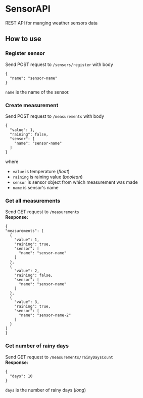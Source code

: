 # SensorAPI
REST API for manging weather sensors data

## How to use
### Register sensor

Send POST request to `/sensors/register` with body
```
{
  "name": "sensor-name"  
}
```
`name` is the name of the sensor.

### Create measurement
Send POST request to `/measurements` with body
```
{
  "value": 1,
  "raining": false,
  "sensor": [
    "name": "sensor-name"
  ]
}
```
where
* `value` is temperature (_float_)
* `raining` is raining value (_boolean_)
* `sensor` is sensor object from which measurement was made
* `name` is sensor's name

### Get all measurements

Send GET request to `/measurements`  
**Response:**
```
{
"measurements": [
  {
    "value": 1,
    "raining": true,
    "sensor": [
      "name": "sensor-name"
    ]
  },
  {
    "value": 2,
    "raining": false,
    "sensor": [
      "name": "sensor-name"
    ]
  },
  {
    "value": 3,
    "raining": true,
    "sensor": [
      "name": "sensor-name-2"
    ]
  }
]
}
```

### Get number of rainy days

Send GET request to `/measurements/rainyDaysCount`  
**Response:**
```
{
  "days": 10
}
```
`days` is the number of rainy days (_long_)

